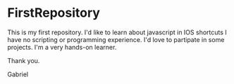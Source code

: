 # FirstRepository
This is my first repository.  I'd like to learn about javascript in IOS shortcuts
I have no scripting or programming experience.  I'd love to partipate in some projects.  I'm a very hands-on learner.

Thank you.

Gabriel
